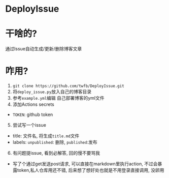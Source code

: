 # DeployIssue

# 干啥的?
通过Issue自动生成/更新/删除博客文章

# 咋用?

1. `git clone https://github.com/twfb/DeployIssue.git`
2. 将`deploy_issue.py`放入自己的博客目录
3. 参考`example.yml`编辑 自己部署博客的yml文件
4. 添加Actions secrets
  - `TOKEN`: github token
5. 尝试写一个issue
  - title: 文件名, 将生成`title.md`文件
  - labels: `unpublished`: 删除, `published`:发布
6. 有问题提issue, 看到必解答, 回的慢不要骂我

- 写了个通过get发送post请求, 可以直接在markdown里执行action, 不过会暴露token,私人仓库用还不错, 后来想了想好处也就是不用登录直接调用, 没卵用
